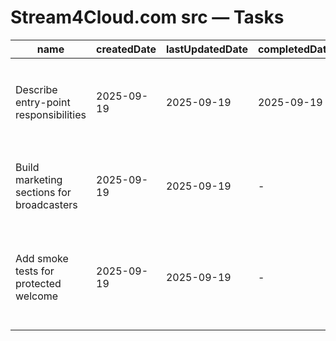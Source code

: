 # Stream4Cloud.com src — Tasks

| name | createdDate | lastUpdatedDate | completedDate | status | description |
| --- | --- | --- | --- | --- | --- |
| Describe entry-point responsibilities | 2025-09-19 | 2025-09-19 | 2025-09-19 | complete | README now documents how `main.jsx` and `App.jsx` compose the teaser and protected view. |
| Build marketing sections for broadcasters | 2025-09-19 | 2025-09-19 | - | todo | Replace placeholder teaser text with real product messaging and CTA buttons. |
| Add smoke tests for protected welcome | 2025-09-19 | 2025-09-19 | - | todo | Ensure authenticated users see the welcome component and unauthenticated users remain on the teaser. |
